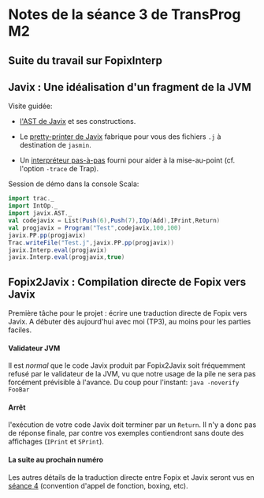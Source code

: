 Notes de la séance 3 de TransProg M2
====================================

## Suite du travail sur FopixInterp

## Javix : Une idéalisation d'un fragment de la JVM

Visite guidée:

 - [l'AST de Javix](../src/main/scala/trac/javix/JavixAST.scala) et ses constructions.

 - Le [pretty-printer de Javix](../src/main/scala/trac/javix/JavixPP.scala) fabrique pour vous des fichiers `.j` à destination de `jasmin`.

 - Un [interpréteur pas-à-pas](../src/main/scala/trac/javix/JavixInterp.scala) fourni pour aider à la mise-au-point (cf. l'option `-trace` de Trap).

Session de démo dans la console Scala:

```scala
import trac._
import IntOp._
import javix.AST._
val codejavix = List(Push(6),Push(7),IOp(Add),IPrint,Return)
val progjavix = Program("Test",codejavix,100,100)
javix.PP.pp(progjavix)
Trac.writeFile("Test.j",javix.PP.pp(progjavix))
javix.Interp.eval(progjavix)
javix.Interp.eval(progjavix,true)
```

## Fopix2Javix : Compilation directe de Fopix vers Javix

Première tâche pour le projet : écrire une traduction directe de Fopix vers Javix.
A débuter dès aujourd'hui avec moi (TP3), au moins pour les parties faciles.

#### Validateur JVM

Il est *normal* que le code Javix produit par Fopix2Javix soit
fréquemment refusé par le validateur de la JVM, vu que notre usage
de la pile ne sera pas forcément prévisible à l'avance.
Du coup pour l'instant: `java -noverify FooBar` 
  
#### Arrêt

l'exécution de votre code Javix doit terminer par un `Return`.
Il n'y a donc pas de réponse finale, par contre vos exemples
contiendront sans doute des affichages (`IPrint` et `SPrint`).

#### La suite au prochain numéro

Les autres détails de la traduction directe entre Fopix et Javix seront vus
en [séance 4](seance4.md) (convention d'appel de fonction, boxing, etc).
